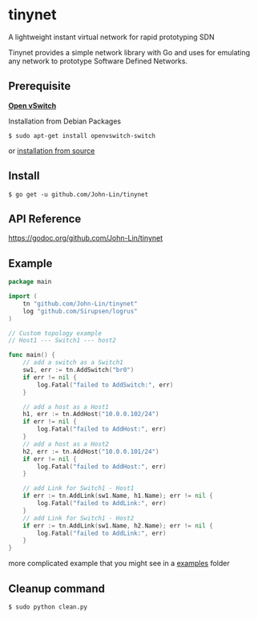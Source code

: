 # tinynet
A lightweight instant virtual network for rapid prototyping SDN 

Tinynet provides a simple network library with Go and uses for emulating any network to prototype Software Defined Networks.

## Prerequisite
[**Open vSwitch**](http://openvswitch.org/)

Installation from Debian Packages
```
$ sudo apt-get install openvswitch-switch
```

or [installation from source](http://docs.openvswitch.org/en/latest/intro/install/#installation-from-source)

## Install 

```
$ go get -u github.com/John-Lin/tinynet
```

## API Reference

https://godoc.org/github.com/John-Lin/tinynet

## Example
```go
package main

import (
	tn "github.com/John-Lin/tinynet"
	log "github.com/Sirupsen/logrus"
)

// Custom topology example
// Host1 --- Switch1 --- host2

func main() {
	// add a switch as a Switch1
	sw1, err := tn.AddSwitch("br0")
	if err != nil {
		log.Fatal("failed to AddSwitch:", err)
	}

	// add a host as a Host1
	h1, err := tn.AddHost("10.0.0.102/24")
	if err != nil {
		log.Fatal("failed to AddHost:", err)
	}
	// add a host as a Host2
	h2, err := tn.AddHost("10.0.0.101/24")
	if err != nil {
		log.Fatal("failed to AddHost:", err)
	}

	// add Link for Switch1 - Host1
	if err := tn.AddLink(sw1.Name, h1.Name); err != nil {
		log.Fatal("failed to AddLink:", err)
	}
	// add Link for Switch1 - Host2
	if err := tn.AddLink(sw1.Name, h2.Name); err != nil {
		log.Fatal("failed to AddLink:", err)
	}
}
```
more complicated example that you might see in a [examples](https://github.com/John-Lin/tinynet/tree/master/examples) folder

## Cleanup command

```
$ sudo python clean.py
```